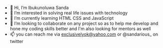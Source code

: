 - 👋 Hi, I’m Ibukunoluwa Sanda
- 👀 I’m interested in solving real life issues with technology 
- 🌱 I’m currently learning HTML CSS and JavaScript
- 💞️ I’m looking to collaborate on any project so as to help me develop and hone my coding skills better and I'm also looking for mentors as well
- 📫 you can reach me via exclusivelyok@yahoo.com or @sandarious_ on twitter

<!---
sandarious/sandarious is a ✨ special ✨ repository because its `README.md` (this file) appears on your GitHub profile.
You can click the Preview link to take a look at your changes.
--->
